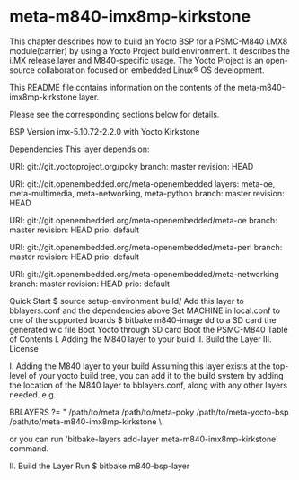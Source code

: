 # meta-m840-imx8mp-kirkstone
This chapter describes how to build an Yocto BSP for a PSMC-M840 i.MX8 module(carrier) by using a Yocto Project build environment. It describes the i.MX release layer and M840-specific usage. The Yocto Project is an open-source collaboration focused on embedded Linux® OS development.

This README file contains information on the contents of the meta-m840-imx8mp-kirkstone layer.

Please see the corresponding sections below for details.

BSP Version
imx-5.10.72-2.2.0 with Yocto Kirkstone

Dependencies
This layer depends on:

URI: git://git.yoctoproject.org/poky branch: master revision: HEAD

URI: git://git.openembedded.org/meta-openembedded layers: meta-oe, meta-multimedia, meta-networking, meta-python branch: master revision: HEAD

URI: git://git.openembedded.org/meta-openembedded/meta-oe branch: master revision: HEAD prio: default

URI: git://git.openembedded.org/meta-openembedded/meta-perl branch: master revision: HEAD prio: default

URI: git://git.openembedded.org/meta-openembedded/meta-networking branch: master revision: HEAD prio: default

Quick Start
$ source setup-environment build/
Add this layer to bblayers.conf and the dependencies above
Set MACHINE in local.conf to one of the supported boards
$ bitbake m840-image
dd to a SD card the generated wic file
Boot Yocto through SD card
Boot the PSMC-M840
Table of Contents
I. Adding the M840 layer to your build II. Build the Layer III. License

I. Adding the M840 layer to your build
Assuming this layer exists at the top-level of your yocto build tree, you can add it to the build system by adding the location of the M840 layer to bblayers.conf, along with any other layers needed. e.g.:

BBLAYERS ?= "
/path/to/meta
/path/to/meta-poky
/path/to/meta-yocto-bsp
/path/to/meta-m840-imx8mp-kirkstone \

or you can run 'bitbake-layers add-layer meta-m840-imx8mp-kirkstone' command.

II. Build the Layer
Run $ bitbake m840-bsp-layer
